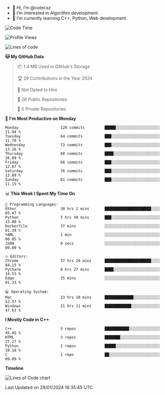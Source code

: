 - 👋 Hi, I’m @cotecsz
- 👀 I’m interested in Algorithm development.
- 🌱 I’m currently learning C++, Python, Web development.

<!---
cotecsz/cotecsz is a ✨ special ✨ repository because its `README.md` (this file) appears on your GitHub profile.
You can click the Preview link to take a look at your changes.
--->

<!--START_SECTION:waka-->
![Code Time](http://img.shields.io/badge/Code%20Time-451%20hrs%2013%20mins-blue)

![Profile Views](http://img.shields.io/badge/Profile%20Views-0-blue)

![Lines of code](https://img.shields.io/badge/From%20Hello%20World%20I%27ve%20Written-1.2%20million%20lines%20of%20code-blue)

**🐱 My GitHub Data** 

> 📦 1.4 MB Used in GitHub's Storage 
 > 
> 🏆 29 Contributions in the Year 2024
 > 
> 🚫 Not Opted to Hire
 > 
> 📜 26 Public Repositories 
 > 
> 🔑 5 Private Repositories 
 > 
📅 **I'm Most Productive on Monday** 

```text
Monday                   120 commits         █████░░░░░░░░░░░░░░░░░░░░   21.94 % 
Tuesday                  64 commits          ███░░░░░░░░░░░░░░░░░░░░░░   11.70 % 
Wednesday                72 commits          ███░░░░░░░░░░░░░░░░░░░░░░   13.16 % 
Thursday                 88 commits          ████░░░░░░░░░░░░░░░░░░░░░   16.09 % 
Friday                   66 commits          ███░░░░░░░░░░░░░░░░░░░░░░   12.07 % 
Saturday                 76 commits          ███░░░░░░░░░░░░░░░░░░░░░░   13.89 % 
Sunday                   61 commits          ███░░░░░░░░░░░░░░░░░░░░░░   11.15 % 
```


📊 **This Week I Spent My Time On** 

```text
💬 Programming Languages: 
Other                    38 hrs 2 mins       █████████████████████░░░░   85.47 % 
Python                   5 hrs 49 mins       ███░░░░░░░░░░░░░░░░░░░░░░   13.08 % 
Dockerfile               37 mins             ░░░░░░░░░░░░░░░░░░░░░░░░░   01.39 % 
YAML                     1 min               ░░░░░░░░░░░░░░░░░░░░░░░░░   00.05 % 
JSON                     0 secs              ░░░░░░░░░░░░░░░░░░░░░░░░░   00.00 % 

🔥 Editors: 
Chrome                   37 hrs 26 mins      █████████████████████░░░░   84.15 % 
PyCharm                  6 hrs 27 mins       ████░░░░░░░░░░░░░░░░░░░░░   14.53 % 
Edge                     35 mins             ░░░░░░░░░░░░░░░░░░░░░░░░░   01.33 % 

💻 Operating System: 
Mac                      23 hrs 18 mins      █████████████░░░░░░░░░░░░   52.37 % 
Windows                  21 hrs 11 mins      ████████████░░░░░░░░░░░░░   47.63 % 
```

**I Mostly Code in C++** 

```text
C++                      5 repos             ███████████░░░░░░░░░░░░░░   45.45 % 
HTML                     3 repos             ███████░░░░░░░░░░░░░░░░░░   27.27 % 
Python                   2 repos             █████░░░░░░░░░░░░░░░░░░░░   18.18 % 
C                        1 repo              ██░░░░░░░░░░░░░░░░░░░░░░░   09.09 % 
```



**Timeline**

![Lines of Code chart](https://raw.githubusercontent.com/cotecsz/cotecsz/master/assets/bar_graph.png)


 Last Updated on 29/01/2024 16:35:45 UTC
<!--END_SECTION:waka-->
